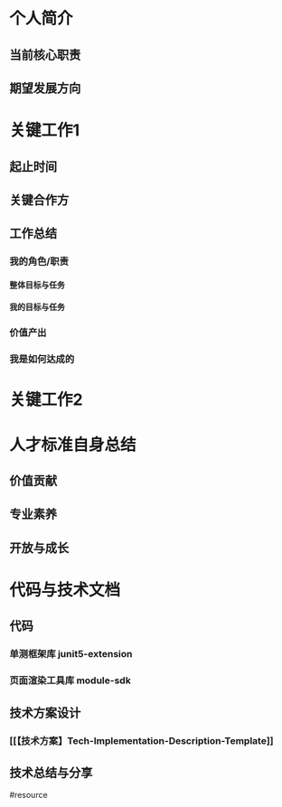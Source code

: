 # 个人简介
## 当前核心职责
## 期望发展方向
# 关键工作1
## 起止时间
## 关键合作方
## 工作总结
### 我的角色/职责
#### 整体目标与任务
#### 我的目标与任务
### 价值产出
### 我是如何达成的
# 关键工作2
# 人才标准自身总结

## 价值贡献
## 专业素养
## 开放与成长
# 代码与技术文档
## 代码
### 单测框架库 junit5-extension
### 页面渲染工具库 module-sdk

## 技术方案设计
### [[【技术方案】Tech-Implementation-Description-Template]]

## 技术总结与分享

#resource 